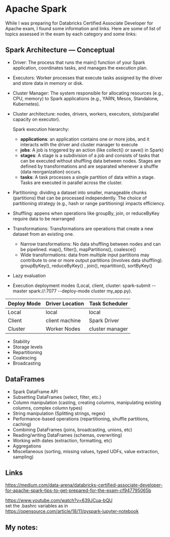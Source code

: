 # Apache Spark
While I was preparing for Databricks Certified Associate Developer for Apache exam, I found some information and links. Here are some of list of topics assessed in the exam by each category and some links:
## Spark Architecture — Conceptual
- Driver: The process that runs the main() function of your Spark application, coordinates tasks, and manages the execution plan.
- Executors: Worker processes that execute tasks assigned by the driver and store data in memory or disk.
- Cluster Manager: The system responsible for allocating resources (e.g., CPU, memory) to Spark applications (e.g., YARN, Mesos, Standalone, Kubernetes).
- Cluster architecture: nodes, drivers, workers, executors, slots(parallel capacity on executor).
  
  Spark execution hierarchy: 
    - **applications**: an application contains one or more jobs, and it interacts with the driver and cluster manager to execute
    - **jobs**: A job is triggered by an action (like collect() or save() in Spark)
    - **stages**: A stage is a subdivision of a job and consists of tasks that can be executed without shuffling data between nodes. Stages are defined by transformations and are separated whenever a shuffle (data reorganization) occurs.
    - **tasks**: A task processes a single partition of data within a stage. Tasks are executed in parallel across the cluster.
- Partitioning: dividing a dataset into smaller, manageable chunks (partitions) that can be processed independently. The choice of partitioning strategy (e.g., hash or range partitioning) impacts efficiency.
- Shuffling: appens when operations like groupBy, join, or reduceByKey require data to be rearranged
- Transformations: Transformations are operations that create a new dataset from an existing one.
    - Narrow transformations:  No data shuffling between nodes and can be pipelined. map(), filter(), mapPartitions(), coalesce()
    - Wide transformations: data from multiple input partitions may contribute to one or more output partitions (involves data shuffling). groupByKey(), reduceByKey() , join(), repartition(), sortByKey()
- Lazy evaluation

- Execution deployment modes (Local, client, cluster: spark-submit --master spark://<master-host>:7077 --deploy-mode cluster my_app.py).  </br>

| Deploy Mode    | Driver Location  | Task Scheduler|
| -------------- | ---------------- |--------------- |
| Local          | local            |      local     |
| Client         | client machine   | Spark Driver   |
| Cluster        | Worker Nodes     | cluster manager|

- Stability
- Storage levels
- Repartitioning
- Coalescing
 - Broadcasting
## DataFrames
- Spark DataFrame API
- Subsetting DataFrames (select, filter, etc.)
- Column manipulation (casting, creating columns, manipulating existing columns, complex column types)
- String manipulation (Splitting strings, regex)
- Performance-based operations (repartitioning, shuffle partitions, caching)
- Combining DataFrames (joins, broadcasting, unions, etc)
- Reading/writing DataFrames (schemas, overwriting)
- Working with dates (extraction, formatting, etc)
- Aggregations
- Miscellaneous (sorting, missing values, typed UDFs, value extraction, sampling)

## Links 
https://medium.com/data-arena/databricks-certified-associate-developer-for-apache-spark-tips-to-get-prepared-for-the-exam-cf947795065b

https://www.youtube.com/watch?v=639JCua-bQU
<br>set the .bashrc variables as in https://opensource.com/article/18/11/pyspark-jupyter-notebook

## My notes:

